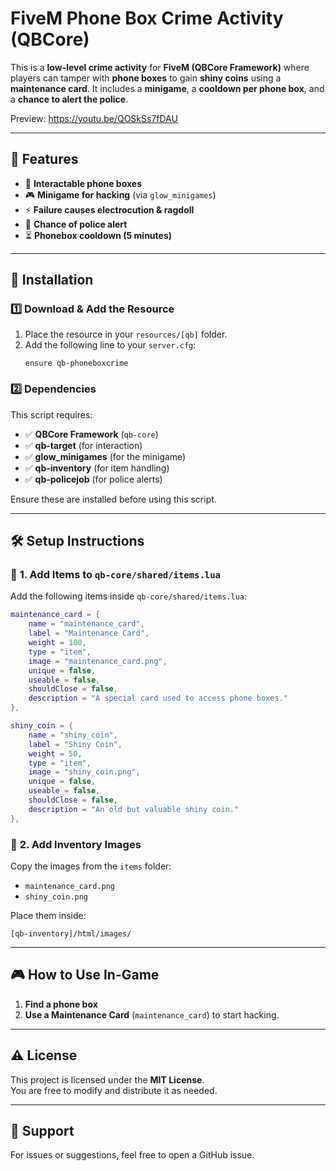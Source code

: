 # FiveM Phone Box Crime Activity (QBCore)

This is a **low-level crime activity** for **FiveM (QBCore Framework)** where players can tamper with **phone boxes** to gain **shiny coins** using a **maintenance card**. It includes a **minigame**, a **cooldown per phone box**, and a **chance to alert the police**.

Preview: https://youtu.be/QOSkSs7fDAU

---

## 🚀 Features
- 📌 **Interactable phone boxes**
- 🎮 **Minigame for hacking** (via `glow_minigames`)
- ⚡ **Failure causes electrocution & ragdoll**
- 🚨 **Chance of police alert**
- ⏳ **Phonebox cooldown (5 minutes)**

---

## 📂 **Installation**
### 1️⃣ **Download & Add the Resource**
1. Place the resource in your `resources/[qb]` folder.
2. Add the following line to your `server.cfg`:
   ```
   ensure qb-phoneboxcrime
   ```

### 2️⃣ **Dependencies**
This script requires:
- ✅ **QBCore Framework** (`qb-core`)
- ✅ **qb-target** (for interaction)
- ✅ **glow_minigames** (for the minigame)
- ✅ **qb-inventory** (for item handling)
- ✅ **qb-policejob** (for police alerts)

Ensure these are installed before using this script.

---

## 🛠 **Setup Instructions**
### 🔹 **1. Add Items to `qb-core/shared/items.lua`**
Add the following items inside `qb-core/shared/items.lua`:

```lua
maintenance_card = {
    name = "maintenance_card",
    label = "Maintenance Card",
    weight = 100,
    type = "item",
    image = "maintenance_card.png",
    unique = false,
    useable = false,
    shouldClose = false,
    description = "A special card used to access phone boxes."
},

shiny_coin = {
    name = "shiny_coin",
    label = "Shiny Coin",
    weight = 50,
    type = "item",
    image = "shiny_coin.png",
    unique = false,
    useable = false,
    shouldClose = false,
    description = "An old but valuable shiny coin."
},
```

### 🔹 **2. Add Inventory Images**
Copy the images from the `items` folder:
- `maintenance_card.png`
- `shiny_coin.png`

Place them inside:
```
[qb-inventory]/html/images/
```

---

## 🎮 **How to Use In-Game**
1. **Find a phone box**
2. **Use a Maintenance Card** (`maintenance_card`) to start hacking.

---

## ⚠️ **License**
This project is licensed under the **MIT License**.  
You are free to modify and distribute it as needed.

---

## 💬 **Support**
For issues or suggestions, feel free to open a GitHub issue.  
```
